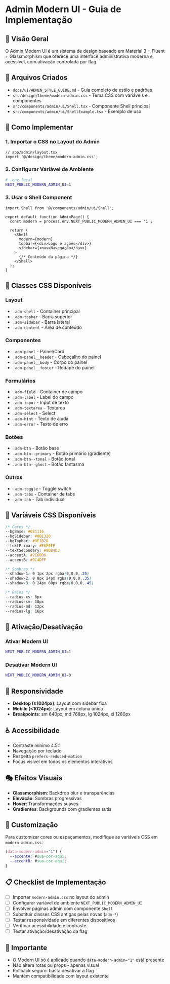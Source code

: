 # Admin Modern UI - Guia de Implementação

## 🎨 Visão Geral

O Admin Modern UI é um sistema de design baseado em Material 3 + Fluent + Glassmorphism que oferece uma interface administrativa moderna e acessível, com ativação controlada por flag.

## 📁 Arquivos Criados

- `docs/ui/ADMIN_STYLE_GUIDE.md` - Guia completo de estilo e padrões
- `src/design/theme/modern-admin.css` - Tema CSS com variáveis e componentes
- `src/components/admin/ui/Shell.tsx` - Componente Shell principal
- `src/components/admin/ui/ShellExample.tsx` - Exemplo de uso

## 🚀 Como Implementar

### 1. Importar o CSS no Layout do Admin

```tsx
// app/admin/layout.tsx
import '@/design/theme/modern-admin.css';
```

### 2. Configurar Variável de Ambiente

```bash
# .env.local
NEXT_PUBLIC_MODERN_ADMIN_UI=1
```

### 3. Usar o Shell Component

```tsx
import Shell from '@/components/admin/ui/Shell';

export default function AdminPage() {
  const modern = process.env.NEXT_PUBLIC_MODERN_ADMIN_UI === '1';

  return (
    <Shell
      modern={modern}
      topbar={<div>Logo e ações</div>}
      sidebar={<nav>Navegação</nav>}
    >
      {/* Conteúdo da página */}
    </Shell>
  );
}
```

## 🎯 Classes CSS Disponíveis

### Layout
- `.adm-shell` - Container principal
- `.adm-topbar` - Barra superior
- `.adm-sidebar` - Barra lateral
- `.adm-content` - Área de conteúdo

### Componentes
- `.adm-panel` - Painel/Card
- `.adm-panel__header` - Cabeçalho do painel
- `.adm-panel__body` - Corpo do painel
- `.adm-panel__footer` - Rodapé do painel

### Formulários
- `.adm-field` - Container de campo
- `.adm-label` - Label do campo
- `.adm-input` - Input de texto
- `.adm-textarea` - Textarea
- `.adm-select` - Select
- `.adm-hint` - Texto de ajuda
- `.adm-error` - Texto de erro

### Botões
- `.adm-btn` - Botão base
- `.adm-btn--primary` - Botão primário (gradiente)
- `.adm-btn--tonal` - Botão tonal
- `.adm-btn--ghost` - Botão fantasma

### Outros
- `.adm-toggle` - Toggle switch
- `.adm-tabs` - Container de tabs
- `.adm-tab` - Tab individual

## 🎨 Variáveis CSS Disponíveis

```css
/* Cores */
--bgBase: #0E1116
--bgSidebar: #0B1320
--bgTopbar: #0F1B2D
--textPrimary: #E6F0FF
--textSecondary: #9DB4D3
--accentA: #2E68D6
--accentB: #9C4DFF

/* Sombras */
--shadow-1: 0 1px 2px rgba(0,0,0,.25)
--shadow-2: 0 8px 24px rgba(0,0,0,.35)
--shadow-3: 0 24px 60px rgba(0,0,0,.45)

/* Raios */
--radius-xs: 8px
--radius-sm: 10px
--radius-md: 12px
--radius-lg: 16px
```

## 🔄 Ativação/Desativação

### Ativar Modern UI
```bash
NEXT_PUBLIC_MODERN_ADMIN_UI=1
```

### Desativar Modern UI
```bash
NEXT_PUBLIC_MODERN_ADMIN_UI=0
```

## 📱 Responsividade

- **Desktop (≥1024px)**: Layout com sidebar fixa
- **Mobile (<1024px)**: Layout em coluna única
- **Breakpoints**: sm 640px, md 768px, lg 1024px, xl 1280px

## ♿ Acessibilidade

- Contraste mínimo 4.5:1
- Navegação por teclado
- Respeita `prefers-reduced-motion`
- Focus visível em todos os elementos interativos

## 🎭 Efeitos Visuais

- **Glassmorphism**: Backdrop blur e transparências
- **Elevação**: Sombras progressivas
- **Hover**: Transformações suaves
- **Gradientes**: Backgrounds com gradientes sutis

## 🔧 Customização

Para customizar cores ou espaçamentos, modifique as variáveis CSS em `modern-admin.css`:

```css
[data-modern-admin="1"] {
  --accentA: #sua-cor-aqui;
  --accentB: #sua-cor-aqui;
}
```

## 📋 Checklist de Implementação

- [ ] Importar `modern-admin.css` no layout do admin
- [ ] Configurar variável de ambiente `NEXT_PUBLIC_MODERN_ADMIN_UI`
- [ ] Envolver páginas admin com componente `Shell`
- [ ] Substituir classes CSS antigas pelas novas (`adm-*`)
- [ ] Testar responsividade em diferentes dispositivos
- [ ] Verificar acessibilidade e contraste
- [ ] Testar ativação/desativação da flag

## 🚨 Importante

- O Modern UI só é aplicado quando `data-modern-admin="1"` está presente
- Não altera rotas ou props - apenas visual
- Rollback seguro: basta desativar a flag
- Mantém compatibilidade com layout existente


